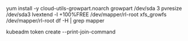 yum install -y cloud-utils-growpart.noarch
growpart /dev/sda 3
pvresize /dev/sda3
lvextend -l +100%FREE /dev/mapper/rl-root
xfs_growfs /dev/mapper/rl-root
df -H | grep mapper



kubeadm token create --print-join-command
